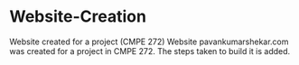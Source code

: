 # Website-Creation
Website created for a project (CMPE 272)
Website pavankumarshekar.com was created for a project in CMPE 272. The steps taken to build it is added.

